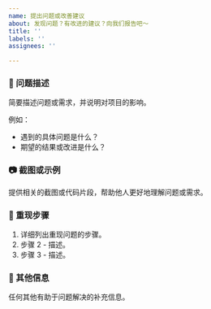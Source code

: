 ```yaml
---
name: 提出问题或改善建议
about: 发现问题？有改进的建议？向我们报告吧～
title: ''
labels: ''
assignees: ''

---
```


<!-- 一个清晰的问题描述框架能帮助我们更好地理解和发现问题 -->
<!-- 以下是建议的问题模板，你可以按需进行增减以适配你的问题 -->

### 📝 问题描述

简要描述问题或需求，并说明对项目的影响。

例如：

- 遇到的具体问题是什么？
- 期望的结果或改进是什么？

### 📷 截图或示例

提供相关的截图或代码片段，帮助他人更好地理解问题或需求。

### 🧩 重现步骤

1.	详细列出重现问题的步骤。
2.	步骤 2 - 描述。
3.	步骤 3 - 描述。

### 🚀 其他信息

任何其他有助于问题解决的补充信息。
